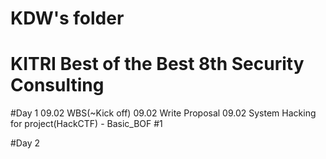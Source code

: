 # KDW's folder

# KITRI Best of the Best 8th Security Consulting

#Day 1
09.02	WBS(~Kick off)
09.02	Write Proposal
09.02	System Hacking for project(HackCTF) - Basic_BOF #1

#Day 2
